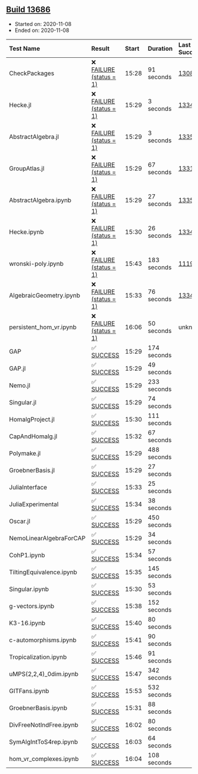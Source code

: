 ## [Build 13686](https://oscarci.mathematik.uni-kl.de/job/oscar/13686/)

* Started on: 2020-11-08
* Ended on: 2020-11-08

| Test Name    | Result | Start | Duration | Last Success | First Failure |
|:-------------|:-------|:------|:---------|:-------------|:--------------|
| CheckPackages | ❌ [FAILURE (status = 1)](https://oscarci.mathematik.uni-kl.de/job/oscar/13686/artifact/logs/build-13686/CheckPackages.log) | 15:28 | 91 seconds | [13085](https://oscarci.mathematik.uni-kl.de/job/oscar/13085/) | [13086](https://oscarci.mathematik.uni-kl.de/job/oscar/13086/) |
| Hecke.jl | ❌ [FAILURE (status = 1)](https://oscarci.mathematik.uni-kl.de/job/oscar/13686/artifact/logs/build-13686/Hecke.jl.log) | 15:29 | 3 seconds | [13341](https://oscarci.mathematik.uni-kl.de/job/oscar/13341/) | [13342](https://oscarci.mathematik.uni-kl.de/job/oscar/13342/) |
| AbstractAlgebra.jl | ❌ [FAILURE (status = 1)](https://oscarci.mathematik.uni-kl.de/job/oscar/13686/artifact/logs/build-13686/AbstractAlgebra.jl.log) | 15:29 | 3 seconds | [13355](https://oscarci.mathematik.uni-kl.de/job/oscar/13355/) | [13356](https://oscarci.mathematik.uni-kl.de/job/oscar/13356/) |
| GroupAtlas.jl | ❌ [FAILURE (status = 1)](https://oscarci.mathematik.uni-kl.de/job/oscar/13686/artifact/logs/build-13686/GroupAtlas.jl.log) | 15:29 | 67 seconds | [13311](https://oscarci.mathematik.uni-kl.de/job/oscar/13311/) | [13312](https://oscarci.mathematik.uni-kl.de/job/oscar/13312/) |
| AbstractAlgebra.ipynb | ❌ [FAILURE (status = 1)](https://oscarci.mathematik.uni-kl.de/job/oscar/13686/artifact/logs/build-13686/AbstractAlgebra.ipynb.log) | 15:29 | 27 seconds | [13355](https://oscarci.mathematik.uni-kl.de/job/oscar/13355/) | [13356](https://oscarci.mathematik.uni-kl.de/job/oscar/13356/) |
| Hecke.ipynb | ❌ [FAILURE (status = 1)](https://oscarci.mathematik.uni-kl.de/job/oscar/13686/artifact/logs/build-13686/Hecke.ipynb.log) | 15:30 | 26 seconds | [13341](https://oscarci.mathematik.uni-kl.de/job/oscar/13341/) | [13342](https://oscarci.mathematik.uni-kl.de/job/oscar/13342/) |
| wronski-poly.ipynb | ❌ [FAILURE (status = 1)](https://oscarci.mathematik.uni-kl.de/job/oscar/13686/artifact/logs/build-13686/wronski-poly.ipynb.log) | 15:43 | 183 seconds | [11192](https://oscarci.mathematik.uni-kl.de/job/oscar/11192/) | [11193](https://oscarci.mathematik.uni-kl.de/job/oscar/11193/) |
| AlgebraicGeometry.ipynb | ❌ [FAILURE (status = 1)](https://oscarci.mathematik.uni-kl.de/job/oscar/13686/artifact/logs/build-13686/AlgebraicGeometry.ipynb.log) | 15:33 | 76 seconds | [13341](https://oscarci.mathematik.uni-kl.de/job/oscar/13341/) | [13342](https://oscarci.mathematik.uni-kl.de/job/oscar/13342/) |
| persistent_hom_vr.ipynb | ❌ [FAILURE (status = 1)](https://oscarci.mathematik.uni-kl.de/job/oscar/13686/artifact/logs/build-13686/persistent_hom_vr.ipynb.log) | 16:06 | 50 seconds | unknown | unknown |
| GAP | ✅ [SUCCESS](https://oscarci.mathematik.uni-kl.de/job/oscar/13686/artifact/logs/build-13686/GAP.log) | 15:29 | 174 seconds |  |  |
| GAP.jl | ✅ [SUCCESS](https://oscarci.mathematik.uni-kl.de/job/oscar/13686/artifact/logs/build-13686/GAP.jl.log) | 15:29 | 49 seconds |  |  |
| Nemo.jl | ✅ [SUCCESS](https://oscarci.mathematik.uni-kl.de/job/oscar/13686/artifact/logs/build-13686/Nemo.jl.log) | 15:29 | 233 seconds |  |  |
| Singular.jl | ✅ [SUCCESS](https://oscarci.mathematik.uni-kl.de/job/oscar/13686/artifact/logs/build-13686/Singular.jl.log) | 15:29 | 74 seconds |  |  |
| HomalgProject.jl | ✅ [SUCCESS](https://oscarci.mathematik.uni-kl.de/job/oscar/13686/artifact/logs/build-13686/HomalgProject.jl.log) | 15:30 | 111 seconds |  |  |
| CapAndHomalg.jl | ✅ [SUCCESS](https://oscarci.mathematik.uni-kl.de/job/oscar/13686/artifact/logs/build-13686/CapAndHomalg.jl.log) | 15:32 | 67 seconds |  |  |
| Polymake.jl | ✅ [SUCCESS](https://oscarci.mathematik.uni-kl.de/job/oscar/13686/artifact/logs/build-13686/Polymake.jl.log) | 15:29 | 488 seconds |  |  |
| GroebnerBasis.jl | ✅ [SUCCESS](https://oscarci.mathematik.uni-kl.de/job/oscar/13686/artifact/logs/build-13686/GroebnerBasis.jl.log) | 15:29 | 27 seconds |  |  |
| JuliaInterface | ✅ [SUCCESS](https://oscarci.mathematik.uni-kl.de/job/oscar/13686/artifact/logs/build-13686/JuliaInterface.log) | 15:33 | 25 seconds |  |  |
| JuliaExperimental | ✅ [SUCCESS](https://oscarci.mathematik.uni-kl.de/job/oscar/13686/artifact/logs/build-13686/JuliaExperimental.log) | 15:34 | 38 seconds |  |  |
| Oscar.jl | ✅ [SUCCESS](https://oscarci.mathematik.uni-kl.de/job/oscar/13686/artifact/logs/build-13686/Oscar.jl.log) | 15:29 | 450 seconds |  |  |
| NemoLinearAlgebraForCAP | ✅ [SUCCESS](https://oscarci.mathematik.uni-kl.de/job/oscar/13686/artifact/logs/build-13686/NemoLinearAlgebraForCAP.log) | 15:29 | 34 seconds |  |  |
| CohP1.ipynb | ✅ [SUCCESS](https://oscarci.mathematik.uni-kl.de/job/oscar/13686/artifact/logs/build-13686/CohP1.ipynb.log) | 15:34 | 57 seconds |  |  |
| TiltingEquivalence.ipynb | ✅ [SUCCESS](https://oscarci.mathematik.uni-kl.de/job/oscar/13686/artifact/logs/build-13686/TiltingEquivalence.ipynb.log) | 15:35 | 145 seconds |  |  |
| Singular.ipynb | ✅ [SUCCESS](https://oscarci.mathematik.uni-kl.de/job/oscar/13686/artifact/logs/build-13686/Singular.ipynb.log) | 15:30 | 53 seconds |  |  |
| g-vectors.ipynb | ✅ [SUCCESS](https://oscarci.mathematik.uni-kl.de/job/oscar/13686/artifact/logs/build-13686/g-vectors.ipynb.log) | 15:38 | 152 seconds |  |  |
| K3-16.ipynb | ✅ [SUCCESS](https://oscarci.mathematik.uni-kl.de/job/oscar/13686/artifact/logs/build-13686/K3-16.ipynb.log) | 15:40 | 80 seconds |  |  |
| c-automorphisms.ipynb | ✅ [SUCCESS](https://oscarci.mathematik.uni-kl.de/job/oscar/13686/artifact/logs/build-13686/c-automorphisms.ipynb.log) | 15:41 | 90 seconds |  |  |
| Tropicalization.ipynb | ✅ [SUCCESS](https://oscarci.mathematik.uni-kl.de/job/oscar/13686/artifact/logs/build-13686/Tropicalization.ipynb.log) | 15:46 | 91 seconds |  |  |
| uMPS(2,2,4)_0dim.ipynb | ✅ [SUCCESS](https://oscarci.mathematik.uni-kl.de/job/oscar/13686/artifact/logs/build-13686/uMPS-2-2-4-_0dim.ipynb.log) | 15:47 | 342 seconds |  |  |
| GITFans.ipynb | ✅ [SUCCESS](https://oscarci.mathematik.uni-kl.de/job/oscar/13686/artifact/logs/build-13686/GITFans.ipynb.log) | 15:53 | 532 seconds |  |  |
| GroebnerBasis.ipynb | ✅ [SUCCESS](https://oscarci.mathematik.uni-kl.de/job/oscar/13686/artifact/logs/build-13686/GroebnerBasis.ipynb.log) | 15:31 | 88 seconds |  |  |
| DivFreeNotIndFree.ipynb | ✅ [SUCCESS](https://oscarci.mathematik.uni-kl.de/job/oscar/13686/artifact/logs/build-13686/DivFreeNotIndFree.ipynb.log) | 16:02 | 80 seconds |  |  |
| SymAlgIntToS4rep.ipynb | ✅ [SUCCESS](https://oscarci.mathematik.uni-kl.de/job/oscar/13686/artifact/logs/build-13686/SymAlgIntToS4rep.ipynb.log) | 16:03 | 64 seconds |  |  |
| hom_vr_complexes.ipynb | ✅ [SUCCESS](https://oscarci.mathematik.uni-kl.de/job/oscar/13686/artifact/logs/build-13686/hom_vr_complexes.ipynb.log) | 16:04 | 108 seconds |  |  |
